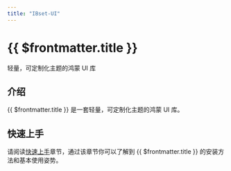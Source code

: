 ```yaml
---
title: "IBset-UI"
---
```


# {{ $frontmatter.title }}

轻量，可定制化主题的鸿蒙 UI 库

## 介绍

{{ $frontmatter.title }} 是一套轻量，可定制化主题的鸿蒙 UI 库。

## 快速上手

请阅读[快速上手](../quickstart/index)章节，通过该章节你可以了解到 {{ $frontmatter.title }} 的安装方法和基本使用姿势。
